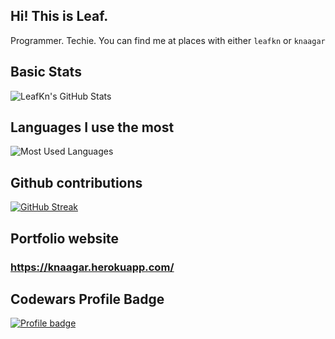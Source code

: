 ## Hi! This is Leaf.
Programmer. Techie.
You can find me at places with either `leafkn` or `knaagar`<br>

## Basic Stats
![LeafKn's GitHub Stats](https://github-readme-stats.vercel.app/api?username=knaagar&show_icons=true&theme=github_dark)

## Languages I use the most
![Most Used Languages](https://github-readme-stats.vercel.app/api/top-langs/?username=knaagar&layout=compact&theme=github_dark)

## Github contributions
[![GitHub Streak](https://github-readme-streak-stats.herokuapp.com?user=knaagar&theme=holi-theme&date_format=M%20j%5B%2C%20Y%5D)](https://git.io/streak-stats)

## Portfolio website
### https://knaagar.herokuapp.com/

## Codewars Profile Badge
[![Profile badge](https://www.codewars.com/users/knaagar/badges/large)](https://www.codewars.com/users/knaagar)
